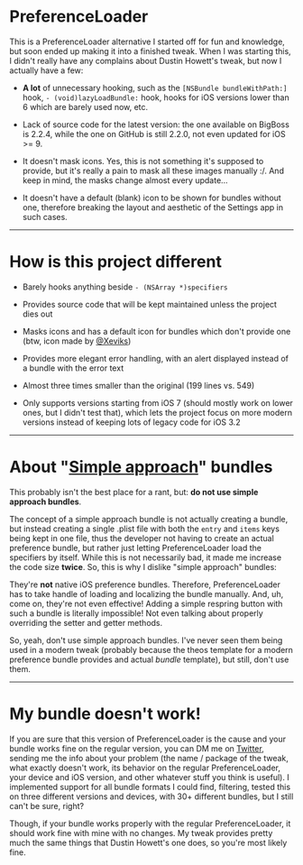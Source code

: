 # PreferenceLoader

This is a PreferenceLoader alternative I started off for fun and knowledge, but soon ended up making it into a finished tweak. When I was starting this, I didn't really have any complains about Dustin Howett's tweak, but now I actually have a few:

- **A lot** of unnecessary hooking, such as the ```[NSBundle bundleWithPath:]``` hook, ```- (void)lazyLoadBundle:``` hook, hooks for iOS versions lower than 6 which are barely used now, etc.

- Lack of source code for the latest version: the one available on BigBoss is 2.2.4, while the one on GitHub is still 2.2.0, not even updated for iOS >= 9.

- It doesn't mask icons. Yes, this is not something it's supposed to provide, but it's really a pain to mask all these images manually :/. And keep in mind, the masks change almost every update...

- It doesn't have a default (blank) icon to be shown for bundles without one, therefore breaking the layout and aesthetic of the Settings app in such cases.

***

# How is this project different

- Barely hooks anything beside ```- (NSArray *)specifiers```

- Provides source code that will be kept maintained unless the project dies out

- Masks icons and has a default icon for bundles which don't provide one (btw, icon made by [@Xeviks](https://twitter.com/Xeviks))

- Provides more elegant error handling, with an alert displayed instead of a bundle with the error text

- Almost three times smaller than the original (199 lines vs. 549)

- Only supports versions starting from iOS 7 (should mostly work on lower ones, but I didn't test that), which lets the project focus on more modern versions instead of keeping lots of legacy code for iOS 3.2

***

# About "[Simple approach](https://iphonedevwiki.net/index.php/PreferenceLoader#Simple_Approach)" bundles

This probably isn't the best place for a rant, but: **do not use simple approach bundles**.

The concept of a simple approach bundle is not actually creating a bundle, but instead creating a single .plist file with both the ```entry``` and ```items``` keys being kept in one file, thus the developer not having to create an actual preference bundle, but rather just letting PreferenceLoader load the specifiers by itself. While this is not necessarily bad, it made me increase the code size **twice**. So, this is why I dislike "simple approach" bundles:

They're **not** native iOS preference bundles. Therefore, PreferenceLoader has to take handle of loading and localizing the bundle manually. And, uh, come on, they're not even effective! Adding a simple respring button with such a bundle is literally impossible! Not even talking about properly overriding the setter and getter methods.

So, yeah, don't use simple approach bundles. I've never seen them being used in a modern tweak (probably because the theos template for a modern preference bundle provides and actual *bundle* template), but still, don't use them.

***

# My bundle doesn't work!

If you are sure that this version of PreferenceLoader is the cause and your bundle works fine on the regular version, you can DM me on [Twitter](https://twitter.com/ArtikusHG), sending me the info about your problem (the name / package of the tweak, what exactly doesn't work, its behavior on the regular PreferenceLoader, your device and iOS version, and other whatever stuff you think is useful). I implemented support for all bundle formats I could find, filtering, tested this on three different versions and devices, with 30+ different bundles, but I still can't be sure, right?

Though, if your bundle works properly with the regular PreferenceLoader, it should work fine with mine with no changes. My tweak provides pretty much the same things that Dustin Howett's one does, so you're most likely fine.
